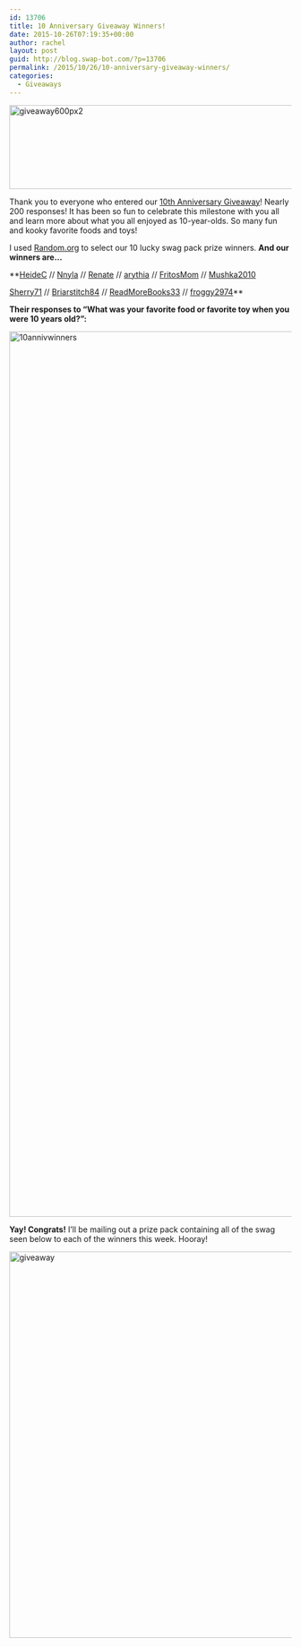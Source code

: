 ```yaml
---
id: 13706
title: 10 Anniversary Giveaway Winners!
date: 2015-10-26T07:19:35+00:00
author: rachel
layout: post
guid: http://blog.swap-bot.com/?p=13706
permalink: /2015/10/26/10-anniversary-giveaway-winners/
categories:
  - Giveaways
---
```

[<img src="http://blog.swap-bot.com/wp-content/uploads/2015/09/giveaway600px2.png" alt="giveaway600px2" width="600" height="150" class="alignnone size-full wp-image-12738" />](http://blog.swap-bot.com/2015/09/30/10th-anniversary-giveaway/)

Thank you to everyone who entered our [10th Anniversary Giveaway](http://blog.swap-bot.com/2015/09/30/10th-anniversary-giveaway/)! Nearly 200 responses! It has been so fun to celebrate this milestone with you all and learn more about what you all enjoyed as 10-year-olds. So many fun and kooky favorite foods and toys! 

I used [Random.org](https://www.random.org) to select our 10 lucky swag pack prize winners. **And our winners are&#8230;**

**[HeideC](http://www.swap-bot.com/user:HeideC) // [Nnyla](http://www.swap-bot.com/user:Nnyla) // [Renate](http://www.swap-bot.com/user:Renate) // [arythia](http://www.swap-bot.com/user:arythia) // [FritosMom](http://www.swap-bot.com/user:FritosMom) // [Mushka2010](http://www.swap-bot.com/user:Mushka2010)
  
[Sherry71](http://www.swap-bot.com/user:Sherry71) // [Briarstitch84](http://www.swap-bot.com/user:Briarstitch84) // [ReadMoreBooks33](http://www.swap-bot.com/user:ReadMoreBooks33) // [froggy2974](http://www.swap-bot.com/user:froggy2974)**

**Their responses to &#8220;What was your favorite food or favorite toy when you were 10 years old?&#8221;:**

<img src="http://blog.swap-bot.com/wp-content/uploads/2015/10/10annivwinners.png" alt="10annivwinners" width="600" height="1581" class="alignnone size-full wp-image-13708" />

**Yay! Congrats!** I&#8217;ll be mailing out a prize pack containing all of the swag seen below to each of the winners this week. Hooray!

<img src="http://blog.swap-bot.com/wp-content/uploads/2015/09/giveaway.png" alt="giveaway" width="600" height="690" class="alignnone size-full wp-image-12730" />